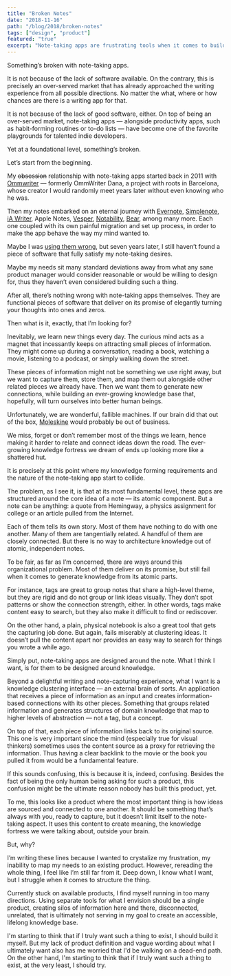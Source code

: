 ```yaml
---
title: "Broken Notes"
date: "2018-11-16"
path: "/blog/2018/broken-notes"
tags: ["design", "product"]
featured: "true"
excerpt: "Note-taking apps are frustrating tools when it comes to building long-lasting domain knowledge. While they are delightful input mechanisms, most still fail at postprocessing the information, connecting its content, and present it in the form of knowledge."
---
```


Something’s broken with note-taking apps.

It is not because of the lack of software available. On the contrary, this is precisely an over-served market that has already approached the writing experience from all possible directions. No matter the what, where or how chances are there is a writing app for that.

It is not because of the lack of good software, either. On top of being an over-served market, note-taking apps — alongside productivity apps, such as habit-forming routines or to-do lists — have become one of the favorite playgrounds for talented indie developers.

Yet at a foundational level, something’s broken.

Let’s start from the beginning.

My ~~obsession~~ relationship with note-taking apps started back in 2011 with [Ommwriter](https://herraizsoto.com/works/lab/#ommwriter) — formerly OmmWriter Dana, a project with roots in Barcelona, whose creator I would randomly meet years later without even knowing who he was.

Then my notes embarked on an eternal journey with [Evernote](https://evernote.com/), [Simplenote](https://simplenote.com/), [iA Writer](https://ia.net/writer), Apple Notes, [Vesper](https://daringfireball.net/2016/08/vesper_adieu), [Notability](https://www.gingerlabs.com/), [Bear](https://bear.app/), among many more. Each one coupled with its own painful migration and set up process, in order to make the app behave the way my mind wanted to.

Maybe I was [using them wrong](https://www.wired.com/2010/06/iphone-4-holding-it-wrong/), but seven years later, I still haven’t found a piece of software that fully satisfy my note-taking desires.

Maybe my needs sit many standard deviations away from what any sane product manager would consider reasonable or would be willing to design for, thus they haven’t even considered building such a thing.

After all, there’s nothing wrong with note-taking apps themselves. They are functional pieces of software that deliver on its promise of elegantly turning your thoughts into ones and zeros.

Then what is it, exactly, that I’m looking for?

Inevitably, we learn new things every day. The curious mind acts as a magnet that incessantly keeps on attracting small pieces of information. They might come up during a conversation, reading a book, watching a movie, listening to a podcast, or simply walking down the street.

These pieces of information might not be something we use right away, but we want to capture them, store them, and map them out alongside other related pieces we already have. Then we want them to generate new connections, while building an ever-growing knowledge base that, hopefully, will turn ourselves into better human beings.

Unfortunately, we are wonderful, fallible machines. If our brain did that out of the box, [Moleskine](https://twitter.com/moleskine) would probably be out of business.

We miss, forget or don’t remember most of the things we learn, hence making it harder to relate and connect ideas down the road. The ever-growing knowledge fortress we dream of ends up looking more like a shattered hut.

It is precisely at this point where my knowledge forming requirements and the nature of the note-taking app start to collide.

The problem, as I see it, is that at its most fundamental level, these apps are structured around the core idea of a note — its atomic component. But a note can be anything: a quote from Hemingway, a physics assignment for college or an article pulled from the Internet.

Each of them tells its own story. Most of them have nothing to do with one another. Many of them are tangentially related. A handful of them are closely connected. But there is no way to architecture knowledge out of atomic, independent notes.

To be fair, as far as I’m concerned, there are ways around this organizational problem. Most of them deliver on its promise, but still fail when it comes to generate knowledge from its atomic parts.

For instance, tags are great to group notes that share a high-level theme, but they are rigid and do not group or link ideas visually. They don’t spot patterns or show the connection strength, either. In other words, tags make content easy to search, but they also make it difficult to find or rediscover.

On the other hand, a plain, physical notebook is also a great tool that gets the capturing job done. But again, fails miserably at clustering ideas. It doesn’t pull the content apart nor provides an easy way to search for things you wrote a while ago.

Simply put, note-taking apps are designed around the note. What I think I want, is for them to be designed around knowledge.

Beyond a delightful writing and note-capturing experience, what I want is a knowledge clustering interface — an external brain of sorts. An application that receives a piece of information as an input and creates information-based connections with its other pieces. Something that groups related information and generates structures of domain knowledge that map to higher levels of abstraction — not a tag, but a concept.

On top of that, each piece of information links back to its original source. This one is very important since the mind (especially true for visual thinkers) sometimes uses the content source as a proxy for retrieving the information. Thus having a clear backlink to the movie or the book you pulled it from would be a fundamental feature.

If this sounds confusing, this is because it is, indeed, confusing. Besides the fact of being the only human being asking for such a product, this confusion might be the ultimate reason nobody has built this product, yet.

To me, this looks like a product where the most important thing is how ideas are sourced and connected to one another. It should be something that’s always with you, ready to capture, but it doesn’t limit itself to the note-taking aspect. It uses this content to create meaning, the knowledge fortress we were talking about, outside your brain.

But, why?

I’m writing these lines because I wanted to crystalize my frustration, my inability to map my needs to an existing product. However, rereading the whole thing, I feel like I’m still far from it. Deep down, I know what I want, but I struggle when it comes to structure the thing.

Currently stuck on available products, I find myself running in too many directions. Using separate tools for what I envision should be a single product, creating silos of information here and there, disconnected, unrelated, that is ultimately not serving in my goal to create an accessible, lifelong knowledge base.

I'm starting to think that if I truly want such a thing to exist, I should build it myself. But my lack of product definition and vague wording about what I ultimately want also has me worried that I'd be walking on a dead-end path. On the other hand, I'm starting to think that if I truly want such a thing to exist, at the very least, I should try.